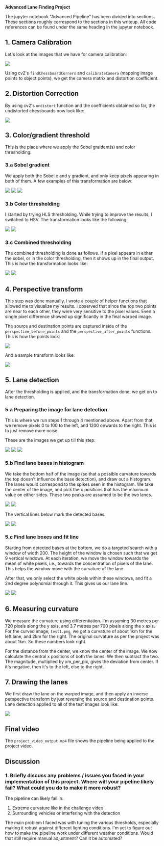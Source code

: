 **Advanced Lane Finding Project**

The jupyter notebook "Advanced Pipeline" has been divided into sections. These sections roughly correspond to the sections in this writeup. All code references can be found under the same heading in the jupyter notebook.

## 1. Camera Calibration

Let's look at the images that we have for camera calibration:

![](output_images/distorted_images.png)

Using cv2's `findChessboardCorners` and `calibrateCamera` (mapping image points to object points), we get the camera matrix and distortion coefficient.

## 2. Distortion Correction

By using cv2's `undistort` function and the coefficients obtained so far, the undistorted chessboards now look like:

![](output_images/undistorted_images.png)

## 3. Color/gradient threshold

This is the place where we apply the Sobel graident(s) and color thresholding.

### 3.a Sobel gradient

We apply both the Sobel x and y gradient, and only keep pixels appearing in both of them. A few examples of this transformation are below:

![](output_images/sobel1.png)
![](output_images/sobel2.png)
![](output_images/sobel3.png)

### 3.b Color thresholding

I started by trying HLS thresholding. While trying to improve the results, I switched to HSV. The transformation looks like the following:

![](output_images/hsv1.png)
![](output_images/hsv2.png)

### 3.c Combined thresholding

The combined thresholding is done as follows. If a pixel appears in either the sobel, or in the color thresholding, then it shows up in the final output. This is how the transformation looks like:

![](output_images/combined1.png)
![](output_images/combined2.png)

## 4. Perspective transform

This step was done manually. I wrote a couple of helper functions that allowed me to visualize my results. I observed that since the top two points are near to each other, they were very sensitive to the pixel values. Even a single pixel difference showed up significantly in the final warped image.

The source and destination points are captured inside of the `perspective_before_points` and the `perspective_after_points` functions. This is how the points look:

![](output_images/perspective_points.png)

And a sample transform looks like:

![](output_images/perspective1.png)

## 5. Lane detection

After the thresholding is applied, and the transformation done, we get on to lane detection.

### 5.a Preparing the image for lane detection

This is where we run steps 1 through 4 mentioned above. Apart from that, we remove pixels 0 to 100 to the left, and 1200 onwards to the right. This is to just remove more noise.

These are the images we get up till this step:

![](output_images/pipeline_stage1a.png)
![](output_images/pipeline_stage1b.png)
![](output_images/pipeline_stage1c.png)

### 5.b Find lane bases in histogram

We take the bottom half of the image (so that a possible curvature towards the top doesn't influence the base detection), and draw out a histogram. The lanes would correspond to the spikes seen in the histogram. We take the center of the image, and pick the x positions that has the maximum value on either sides. These two peaks are assumed to be the two lanes.

![](output_images/straight_lines2_hist.png)
![](output_images/problematic2_hist.png)

The vertical lines below mark the detected bases.

![](output_images/straight_lines2_base.png)
![](output_images/problematic4_base.png)

### 5.c Find lane boxes and fit line

Starting from detected bases at the bottom, we do a targeted search with a window of width 200. The height of the window is chosen such that we get 9 vertical windows. At each iteration, we move the window towards the mean of white pixels, i.e., towards the concentration of pixels of the lane. This helps the window move with the curvature of the lane.

After that, we only select the white pixels within these windows, and fit a 2nd degree polynomial through it. This gives us our lane line.

![](output_images/straight_lines1_lane.png)
![](output_images/problematic3_lane.png)

## 6. Measuring curvature

We measure the curvature using differentiation. I'm assuming 30 metres per 720 pixels along the y axis, and 3.7 metres per 700 pixels along the x axis. For the curved image, `test1.png`, we get a curvature of about 1km for the left lane, and 2km for the right. The original curvature as per the project was about 1km. So these numbers look right.

For the distance from the center, we know the center of the image. We now calculate the central x positions of both the lanes. We then subtract the two. The magnitude, multiplied by xm_per_pix, gives the deviation from center. If it's negative, then it's to the left, else to the right.

## 7. Drawing the lanes

We first draw the lane on the warped image, and then apply an inverse perspective transform by just reversing the source and destination points. Lane detection applied to all of the test images look like:

![](output_images/test_output.png)

## Final video

The `project_video_output.mp4` file shows the pipeline being applied to the project video.

## Discussion

### 1. Briefly discuss any problems / issues you faced in your implementation of this project.  Where will your pipeline likely fail?  What could you do to make it more robust?

The pipeline can likely fail in:
1. Extreme curvature like in the challenge video
2. Surrounding vehicles or interfering with the detection

The main problem I faced was with tuning the various thresholds, especially making it robust against different lighting conditions. I'm yet to figure out how to make the pipeline work under different weather conditions. Would that still require manual adjustment? Can it be automated?
